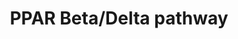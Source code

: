 ---
annotations:
- type: Pathway Ontology
  value: signaling pathway
- type: Pathway Ontology
  value: peroxisome proliferator-activated receptor signaling pathway
authors:
- Marvin M2
description: The Peroxisome Proliferator-Activated Receptor Delta forms a complex
  with the transcription factor BCL6, which prevents BCL6 from repressing proinflammatory
  cytokine genes. When a ligand binds to PPARD, the complex separates. PPARD can form
  a complex with NFkB or with RXRs to have varying effects.This pathway is based on
  the entry on the PPARG pathway on Nuclear Receptor Resource (https://nrresource.org/nuclear_receptors/peroxisome-proliferator-activated-receptor-delta-ppard-nr1c2/).
last-edited: 2021-03-09
organisms:
- Homo sapiens
redirect_from:
- /index.php/Pathway:WP5073
- /instance/WP5073
schema-jsonld:
- '@context': https://schema.org/
  '@id': https://wikipathways.github.io/pathways/WP5073.html
  '@type': Dataset
  creator:
    '@type': Organization
    name: WikiPathways
  description: The Peroxisome Proliferator-Activated Receptor Delta forms a complex
    with the transcription factor BCL6, which prevents BCL6 from repressing proinflammatory
    cytokine genes. When a ligand binds to PPARD, the complex separates. PPARD can
    form a complex with NFkB or with RXRs to have varying effects.This pathway is
    based on the entry on the PPARG pathway on Nuclear Receptor Resource (https://nrresource.org/nuclear_receptors/peroxisome-proliferator-activated-receptor-delta-ppard-nr1c2/).
  keywords:
  - NCOA1
  - PDK4
  - IL1A
  - TNF
  - EP300
  - UCP3
  - RXRG
  - RELA
  - REL
  - IL1RN
  - CREBBP
  - UCP1
  - RXRB
  - PPARdelta agonist
  - LPL
  - PTGS2
  - VCAM1
  - NFKB1
  - PPARD
  - RXRA
  - MMP9
  - CPT1A
  - BCL6
  - UCP2
  - CCL2
  - PLIN2
  - IL1B
  license: CC0
  name: PPAR Beta/Delta pathway
seo: CreativeWork
title: PPAR Beta/Delta pathway
wpid: WP5073
---